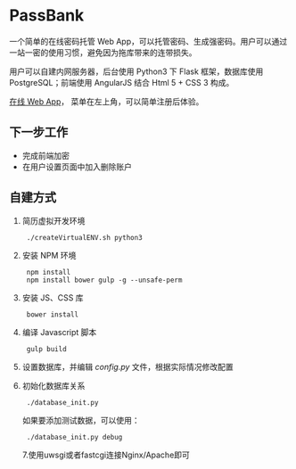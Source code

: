 # PassBank

一个简单的在线密码托管 Web App，可以托管密码、生成强密码。用户可以通过一站一密的使用习惯，避免因为拖库带来的连带损失。

用户可以自建内网服务器，后台使用 Python3 下 Flask 框架，数据库使用PostgreSQL；前端使用 AngularJS 结合 Html 5 + CSS 3 构成。

[在线 Web App](https://qmz.me)， 菜单在左上角，可以简单注册后体验。

##  下一步工作

- 完成前端加密
- 在用户设置页面中加入删除账户

## 自建方式

1. 简历虚拟开发环境
	
		./createVirtualENV.sh python3
		
2. 安装 NPM 环境

		npm install
		npm install bower gulp -g --unsafe-perm
	
3. 安装 JS、CSS 库

		bower install
		
4. 编译 Javascript 脚本

		gulp build
		
5. 设置数据库，并编辑 *config.py* 文件，根据实际情况修改配置
6. 初始化数据库关系

		./database_init.py
		
	如果要添加测试数据，可以使用：
		
		./database_init.py debug
		
	7.使用uwsgi或者fastcgi连接Nginx/Apache即可	